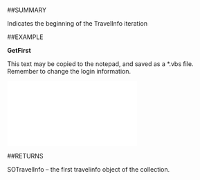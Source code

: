 

##SUMMARY

Indicates the beginning of the TravelInfo iteration


##EXAMPLE

**GetFirst**

This text may be copied to the notepad, and saved as a *.vbs file. Remember to change the login information.

![](../../Examples/vbs/SOTravellers.GetFirst.vbs.txt)




##RETURNS

SOTravelInfo – the first travelinfo object of the collection.



